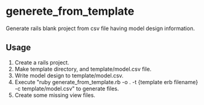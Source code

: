 generete_from_template
===
Generate rails blank project from csv file having model design information.

Usage
-----
1. Create a rails project.
2. Make template directory, and template/model.csv file.
3. Write model design to template/model.csv.
4. Execute "ruby generate_from_template.rb -o . -t {template erb filename} -c template/model.csv" to generate files.
5. Create some missing view files.
